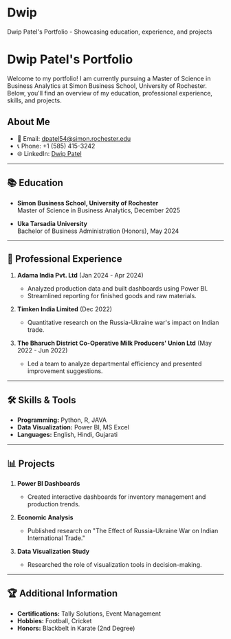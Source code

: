 # Dwip
Dwip Patel's Portfolio - Showcasing education, experience, and projects
# Dwip Patel's Portfolio

Welcome to my portfolio! I am currently pursuing a Master of Science in Business Analytics at Simon Business School, University of Rochester. Below, you'll find an overview of my education, professional experience, skills, and projects.

## About Me
- 📧 Email: [dpatel54@simon.rochester.edu](mailto:dpatel54@simon.rochester.edu)
- 📞 Phone: +1 (585) 415-3242
- 🌐 LinkedIn: [Dwip Patel](http://www.linkedin.com/in/dwippatelmanagement)

---

## 📚 Education
- **Simon Business School, University of Rochester**  
  Master of Science in Business Analytics, December 2025  

- **Uka Tarsadia University**  
  Bachelor of Business Administration (Honors), May 2024  

---

## 💼 Professional Experience
1. **Adama India Pvt. Ltd** (Jan 2024 - Apr 2024)  
   - Analyzed production data and built dashboards using Power BI.
   - Streamlined reporting for finished goods and raw materials.

2. **Timken India Limited** (Dec 2022)  
   - Quantitative research on the Russia-Ukraine war's impact on Indian trade.

3. **The Bharuch District Co-Operative Milk Producers' Union Ltd** (May 2022 - Jun 2022)  
   - Led a team to analyze departmental efficiency and presented improvement suggestions.

---

## 🛠 Skills & Tools
- **Programming:** Python, R, JAVA
- **Data Visualization:** Power BI, MS Excel
- **Languages:** English, Hindi, Gujarati

---

## 📊 Projects
1. **Power BI Dashboards**  
   - Created interactive dashboards for inventory management and production trends.

2. **Economic Analysis**  
   - Published research on "The Effect of Russia-Ukraine War on Indian International Trade."

3. **Data Visualization Study**  
   - Researched the role of visualization tools in decision-making.

---

## 🏆 Additional Information
- **Certifications:** Tally Solutions, Event Management
- **Hobbies:** Football, Cricket
- **Honors:** Blackbelt in Karate (2nd Degree)
